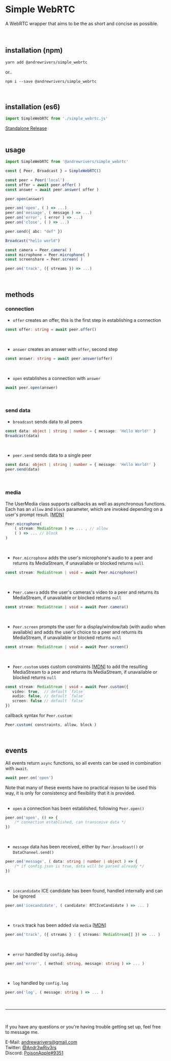 # Simple WebRTC
A WebRTC wrapper that aims to be the as short and concise as possible.<br>
<br><br>


## installation (npm)

```bash
yarn add @andrewrivers/simple_webrtc
```
or..
```
npm i --save @andrewrivers/simple_webrtc
```
<br>


## installation (es6)
```js
import SimpleWebRTC from './simple_webrtc.js'
```
[Standalone Release](https://github.com/Andr3wRiv3rs/simple_webrtc/releases/latest)
<br><br>


## usage
```ts
import SimpleWebRTC from '@andrewrivers/simple_webrtc'

const { Peer, Broadcast } = SimpleWebRTC()

const peer = Peer('local')
const offer = await peer.offer( )
const answer = await peer.answer( offer )

peer.open(answer)

peer.on('open', ( ) => ...)
peer.on('message', ( message ) => ...)
peer.on('error', ( error ) => ...)
peer.on('close', ( ) => ...)

peer.send({ abc: "def" })

Broadcast("hello world")

const camera = Peer.camera( )
const microphone = Peer.microphone( )
const screenshare = Peer.screen( )

peer.on('track', ({ streams }) => ...)

```
<br>

## methods


### connection

* `offer` creates an offer, this is the first step in establishing a connection
```ts
const offer: string = await peer.offer()
```
<br>

* `answer` creates an answer with `offer`, second step
```ts
const answer: string = await peer.answer(offer)
```
<br>

* `open` establishes a connection with `answer`
```ts
await peer.open(answer)
```
<br>


### send data

* `broadcast` sends data to all peers
```ts
const data: object | string | number = { message: 'Hello World!' }
Broadcast(data)
```
<br>

* `peer.send` sends data to a single peer
```ts
const data: object | string | number = { message: 'Hello World!' }
peer.send(data)
```
<br>


### media

The UserMedia class supports callbacks as well as asynchronous functions. Each has an `allow` and `block` parameter, which are invoked depending on a user's prompt result. [[MDN]](https://developer.mozilla.org/en-US/docs/Web/API/MediaDevices/getUserMedia) 

```ts
Peer.microphone( 
    ( stream: MediaStream ) => ... , // allow
    ( ) => ... // block
)
```
<br>


* `Peer.microphone` adds the user's microphone's audio to a peer and returns its MediaStream, if unavailable or blocked returns `null`
```ts
const stream: MediaStream | void = await Peer.microphone()
```
<br>


* `Peer.camera` adds the user's cameras's video to a peer and returns its MediaStream, if unavailable or blocked returns `null`
```ts
const stream: MediaStream | void = await Peer.camera()
```
<br>


* `Peer.screen` prompts the user for a display/window/tab (with audio when available) and adds the user's choice to a peer  and returns its MediaStream, if unavailable or blocked returns `null`
```ts
const stream: MediaStream | void = await Peer.screen()
```
<br>

* `Peer.custom` uses custom constraints [[MDN]](https://developer.mozilla.org/en-US/docs/Web/API/MediaStreamConstraints) to add the resulting MediaStream to a peer and returns its MediaStream, if unavailable or blocked returns `null`

```ts
const stream: MediaStream | void = await Peer.custom({
   video: true,  // default `false`
   audio: false, // default `false`
   screen: false // default `false`
})
```
callback syntax for `Peer.custom`:
```ts
Peer.custom( constraints, allow, block )
```
<br>


## events

All events return `async` functions, so all events can be used in combination with `await`. 
```js
await peer.on('open')
```
Note that many of these events have no practical reason to be used this way, it is only for consistency and flexibility that it is provided.<br>
<br>


* `open`  a connection has been established, following `Peer.open()`
```ts
peer.on('open', () => {
    /* connection established, can transceive data */
})
```
<br>


* `message` data has been received, either by `Peer.broadcast()` or `DataChannel.send()`
```ts
peer.on('message', ( data: string | number | object ) => {
    /* if config.json is true, data will be parsed already */
})
```
<br>


* `icecandidate` ICE candidate has been found, handled internally and can be ignored
```ts
peer.on('icecandidate', ( candidate: RTCIceCandidate ) => ... )
```
<br>


* `track` track has been added via `media` [[MDN]](https://developer.mozilla.org/en-US/docs/Web/API/RTCPeerConnection/ontrack)
```ts
peer.on('track', ({ streams } : { streams: MediaStream[] }) => ... )
```
<br>


* `error` handled by `config.debug`
```ts
peer.on('error', ( method: string, message: string ) => ... )
```
<br>


* `log` handled by `config.log`
```ts
peer.on('log', ( message: string ) => ... )
```
<br>

---

<br>

If you have any questions or you're having trouble getting set up, feel free to message me.

E-Mail: [andrewarivers@gmail.com](mailto:andrewarivers@gmail.com)<br>
Twitter: [@Andr3wRiv3rs](https://twitter.com/Andr3wRiv3rs)<br>
Discord: [PoisonApple#9351](https://discordapp.com/)